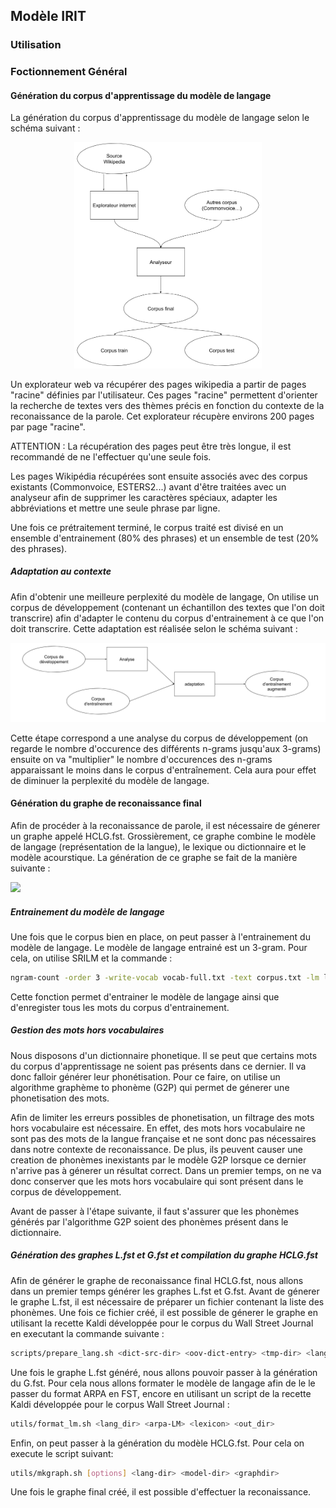 ## Modèle IRIT

### Utilisation


### Foctionnement Général
#### Génération du corpus d'apprentissage du modèle de langage
La génération du corpus d'apprentissage du modèle de langage selon le schéma suivant :

<div style="text-align:center">
  <img src="images/Schema_principe_crawler.png" width="300" >
</div>

Un explorateur web va récupérer des pages wikipedia a partir de pages "racine" définies par l'utilisateur. Ces pages "racine" permettent d'orienter la recherche de textes vers des thèmes précis en fonction du contexte de la reconaissance de la parole. Cet explorateur récupère environs 200 pages par page "racine".

ATTENTION : La récupération des pages peut être très longue, il est recommandé de ne l'effectuer qu'une seule fois.

Les pages Wikipédia récupérées sont ensuite associés avec des corpus existants (Commonvoice, ESTERS2...) avant d'être traitées avec un analyseur afin de supprimer les caractères spéciaux, adapter les abbréviations et mettre une seule phrase par ligne.

Une fois ce prétraitement terminé, le corpus traité est divisé en un ensemble d'entrainement (80% des phrases) et un ensemble  de test (20% des phrases).

##### Adaptation au contexte

Afin d'obtenir une meilleure perplexité du modèle de langage, On utilise un corpus de développement (contenant un échantillon des textes que l'on doit transcrire) afin d'adapter le contenu du corpus d'entrainement à ce que l'on doit transcrire. Cette adaptation est réalisée selon le schéma suivant :

<div style="text-align:center">
  <img src="images/Schema_de_principe_adaptation.png" width="700" >
</div>

Cette étape correspond a une analyse du corpus de développement (on regarde le nombre d'occurence des différents n-grams jusqu'aux 3-grams) ensuite on va "multiplier" le nombre d'occurences des n-grams apparaissant le moins dans le corpus d'entraînement. Cela aura pour effet de diminuer la perplexité du modèle de langage.

#### Génération du graphe de reconaissance final

Afin de procéder à la reconaissance de parole, il est nécessaire de génerer un graphe appelé HCLG.fst. Grossièrement, ce graphe combine le modèle de langage (représentation de la langue), le lexique ou dictionnaire et le modèle acourstique. La génération de ce graphe se fait de la manière suivante :

<img src="images/schéma_HCLG_generation.png" width="700">


##### Entrainement du modèle de langage

Une fois que le corpus bien en place, on peut passer à l'entrainement du modèle de langage.  Le modèle de langage entrainé est un 3-gram. Pour cela, on utilise SRILM et la commande :

```bash
ngram-count -order 3 -write-vocab vocab-full.txt -text corpus.txt -lm lm.gz
```

Cette fonction permet d'entrainer le modèle de langage ainsi que d'enregister tous les mots du corpus d'entrainement.

##### Gestion des mots hors vocabulaires
Nous disposons d'un dictionnaire phonetique. Il se peut que certains mots du corpus d'apprentissage ne soient pas présents dans ce dernier. Il va donc falloir générer leur phonétisation. Pour ce faire, on utilise un algorithme graphème to phonème (G2P) qui permet de génerer une phonetisation des mots.

Afin de limiter les erreurs possibles de phonetisation, un filtrage des mots hors vocabulaire est nécessaire. En effet, des mots hors vocabulaire ne sont pas des mots de la langue française et ne sont donc pas nécessaires dans notre contexte de reconaissance. De plus, ils peuvent causer une creation de phonèmes inexistants par le modèle G2P lorsque ce dernier n'arrive pas à génerer un résultat correct. Dans un premier temps, on ne va donc conserver que les mots hors vocabulaire qui sont présent dans le corpus de développement.

Avant de passer à l'étape suivante, il faut s'assurer que les phonèmes générés par l'algorithme G2P soient des phonèmes présent dans le dictionnaire.

##### Génération des graphes L.fst et G.fst et compilation du graphe HCLG.fst

Afin de générer le graphe de reconaissance final HCLG.fst, nous allons dans un premier temps générer les graphes L.fst et G.fst. Avant de génerer le graphe L.fst, il est nécessaire de préparer un fichier contenant la liste des phonèmes. Une fois ce fichier créé, il est possible de génerer le graphe en utilisant la recette Kaldi développée pour le corpus du Wall Street Journal en executant la commande suivante :

```bash
scripts/prepare_lang.sh <dict-src-dir> <oov-dict-entry> <tmp-dir> <lang-dir>
```

Une fois le graphe L.fst généré, nous allons pouvoir passer à la génération du G.fst. Pour cela nous allons formater le modèle de langage afin de le le passer du format ARPA en FST, encore en utilisant un script de la recette Kaldi développée pour le corpus Wall Street Journal :

```bash
utils/format_lm.sh <lang_dir> <arpa-LM> <lexicon> <out_dir>
```

Enfin, on peut passer à la génération du modèle HCLG.fst. Pour cela on execute le script suivant:
```bash
utils/mkgraph.sh [options] <lang-dir> <model-dir> <graphdir>
```

Une fois le graphe final créé, il est possible d'effectuer la reconaissance.
